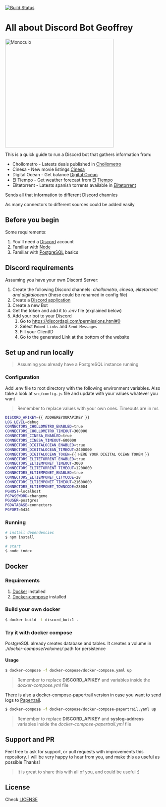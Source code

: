 [![Build Status](https://travis-ci.com/mdemou/discord-geoffrey-bot.svg?branch=master)](https://travis-ci.com/mdemou/discord-geoffrey-bot)

# All about Discord Bot Geoffrey
<img src="https://i0.pngocean.com/files/467/71/643/monocle-gentleman-top-hat-clip-art-gentleman.jpg" width=350 title="Monoculo" alt="Monoculo">

This is a quick guide to run a Discord bot that gathers information from:
* Chollometro - Latests deals published in [Chollometro](https://www.chollometro.com/rss)
* Cinesa - New movie listings [Cinesa](https://www.cinesa.es/Peliculas/Estrenos)
* Digital Ocean - Get balance [Digital Ocean](https://api.digitalocean.com/v2/customers/my/balance)
* El Tiempo - Get weather forecast from [El Tiempo](https://www.el-tiempo.net/)
* Elitetorrent - Latests spanish torrents available in [Elitetorrent](https://www.elitetorrent.li/calidad/1080p-10/)

Sends all that information to different Discord channles

As many connectors to different sources could be added easily

## Before you begin

Some requirements:

1. You'll need a [Discord](https://discordapp.com/) account
2. Familiar with [Node](https://nodejs.org/en/)
3. Familiar with [PostgreSQL](https://www.postgresql.org/) basics

## Discord requirements

Assuming you have your own Discord Server:

1. Create the following Discord channels: *chollometro, cinesa, elitetorrent and digitalocean* (these could be renamed in config file)
2. Create a [Discord application](https://discordapp.com/developers/applications)
3. Create a new Bot
4. Get the token and add it to *.env* file (explained below)
5. Add your bot to your Discord
   1. Go to https://discordapi.com/permissions.html#0
   2. Select `Embed Links` and `Send Messages`
   3. Fill your ClientID
   4. Go to the generated Link at the bottom of the website

## Set up and run locally

> Assuming you already have a PostgreSQL instance running

### Configuration
Add .env file to root directory with the following environment variables. Also take a look at `src/config.js` file and update with your values whatever you want

> Remember to replace values with your own ones. Timeouts are in ms

```sh
DISCORD_APIKEY={{ ADDHEREYOURAPIKEY }}
LOG_LEVEL=debug
CONNECTORS_CHOLLOMETRO_ENABLED=true
CONNECTORS_CHOLLOMETRO_TIMEOUT=300000
CONNECTORS_CINESA_ENABLED=true
CONNECTORS_CINESA_TIMEOUT=600000
CONNECTORS_DIGITALOCEAN_ENABLED=true
CONNECTORS_DIGITALOCEAN_TIMEOUT=2400000
CONNECTORS_DIGITALOCEAN_TOKEN={{ HERE YOUR DIGITAL OCEAN TOKEN }}
CONNECTORS_ELITETORRENT_ENABLED=true
CONNECTORS_ELTIEMPONET_TIMEOUT=3000
CONNECTORS_ELITETORRENT_TIMEOUT=1200000
CONNECTORS_ELTIEMPONET_ENABLED=true
CONNECTORS_ELTIEMPONET_CITYCODE=28
CONNECTORS_ELTIEMPONET_TIMEOUT=21600000
CONNECTORS_ELTIEMPONET_TOWNCODE=28004
PGHOST=localhost
PGPASSWORD=changeme
PGUSER=postgres
PGDATABASE=connectors
PGPORT=5434
```

### Running

```sh
# install dependencies
$ npm install

# start
$ node index
```

## Docker

### Requirements
1. [Docker](https://docs.docker.com/install/) installed
2. [Docker-compose](https://docs.docker.com/compose/install/) installed

### Build your own docker

```sh
$ docker build -t discord_bot:1 .
```

### Try it with docker compose
PostgreSQL already creates database and tables. It creates a volume in *./docker-compose/volumes/* path for persistence

#### Usage
```sh
$ docker-compose -f docker-compose/docker-compose.yaml up
```

> Remember to replace **DISCORD_APIKEY** and variables inside the *docker-compose.yml* file

There is also a docker-compose-papertrail version in case you want to send logs to [Papertrail](https://papertrailapp.com).

```sh
$ docker-compose -f docker-compose/docker-compose-papertrail.yaml up
```

> Remember to replace **DISCORD_APIKEY** and **syslog-address** variables inside the *docker-compose-papertrail.yml* file

## Support and PR

Feel free to ask for support, or pull requests with improvements this repository. I will be very happy to hear from you, and make this as useful as possible
Thanks!

> It is great to share this with all of you, and could be useful :)

## License

Check [LICENSE](./LICENSE)